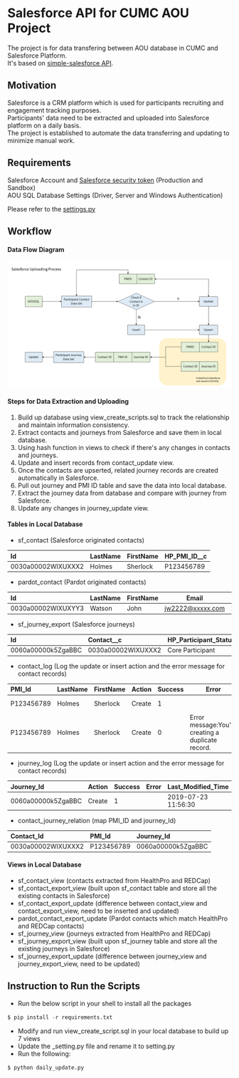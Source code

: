 # Salesforce API for CUMC AOU Project

The project is for data transfering between AOU database in CUMC and Salesforce Platform.   
It's based on [simple-salesforce API](https://pypi.org/project/simple-salesforce/).   

## Motivation 

Salesforce is a CRM platform which is used for participants recruiting and engagement tracking purposes.   
Participants' data need to be extracted and uploaded into Salesforce platform on a daily basis.   
The project is established to automate the data transferring and updating to minimize manual work.   


## Requirements

Salesforce Account and [Salesforce security token](https://onlinehelp.coveo.com/en/ces/7.0/administrator/getting_the_security_token_for_your_salesforce_account.htm) (Production and Sandbox)  
AOU SQL Database Settings (Driver, Server and Windows Authentication)  

Please refer to the [settings.py](https://github.com/xj2193/sf_uploader/blob/master/_settings.py)  

## Workflow

#### Data Flow Diagram
![](Salesforce%20Uploading%20Process.png)

#### Steps for Data Extraction and Uploading
1. Build up database using view_create_scripts.sql to track the relationship and maintain information consistency.  
2. Extract contacts and journeys from Salesforce and save them in local database.
3. Using hash function in views to check if there's any changes in contacts and journeys.
4. Update and insert records from contact_update view.
4. Once the contacts are upserted, related journey records are created automatically in Salesforce.   
5. Pull out journey and PMI ID table and save the data into local database.  
6. Extract the journey data from database and compare with journey from Salesforce.
7. Update any changes in journey_update view.  

#### Tables in Local Database 
* sf_contact (Salesforce originated contacts)

|Id                 |LastName     |FirstName    |HP_PMI_ID__c|
|:------------------|:------------|-------------|------------|
|0030a00002WIXUXXX2 |Holmes       |Sherlock     |P123456789  |


* pardot_contact (Pardot originated contacts)

|Id                 |LastName     |FirstName    |Email           |Phone       |...|
|:------------------|:------------|-------------|----------------|------------|---|
|0030a00002WIXUXYY3 |Watson       |John         |jw2222@xxxxx.com|xxxxxxxxxx  |   |


* sf_journey_export (Salesforce journeys)

|Id                 |Contact__c         |HP_Participant_Status__c|...|
|:------------------|:------------------|------------------------|---|
|0060a00000k5ZgaBBC |0030a00002WIXUXXX2 |Core Participant        |   |  


* contact_log (Log the update or insert action and the error message for contact records)

|PMI_Id      |LastName     |FirstName    |Action  |Success |Error               |Last_Modified_Time |
|:-----------|:------------|-------------|--------|--------|--------------------|-------------------|
|P123456789  |Holmes       |Sherlock     |Create  |1       |                    |2019-07-23 11:56:30|
|P123456789  |Holmes       |Sherlock     |Create  |0       |Error message:You're creating a duplicate record.|2019-07-23 11:56:31|


* journey_log (Log the update or insert action and the error message for contact records)

|Journey_Id          |Action  |Success |Error               |Last_Modified_Time |
|:-------------------|--------|--------|--------------------|-------------------|
|0060a00000k5ZgaBBC  |Create  |1       |                    |2019-07-23 11:56:30|


* contact_journey_relation (map PMI_ID and journey_Id)

|Contact_Id          |PMI_Id       |Journey_Id          |
|:-------------------|:------------|:-------------------|
|0030a00002WIXUXXX2  |P123456789   |0060a00000k5ZgaBBC  |


#### Views in Local Database 
* sf_contact_view (contacts extracted from HealthPro and REDCap)
* sf_contact_export_view (built upon sf_contact table and store all the existing contacts in Salesforce)
* sf_contact_export_update (difference between contact_view and contact_export_view, need to be inserted and updated)
* pardot_contact_export_update (Pardot contacts which match HealthPro and REDCap contacts)
* sf_journey_view (journeys extracted from HealthPro and REDCap)
* sf_journey_export_view (built upon sf_journey table and store all the existing journeys in Salesforce)
* sf_journey_export_update (difference between journey_view and journey_export_view, need to be updated)


## Instruction to Run the Scripts
* Run the below script in your shell to install all the packages 
```python
$ pip install -r requirements.txt
```
* Modify and run view_create_script.sql in your local database to build up 7 views
* Update the _setting.py file and rename it to setting.py
* Run the following:
```python
$ python daily_update.py
```